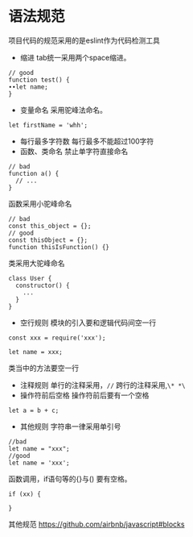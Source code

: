 # 语法规范
项目代码的规范采用的是eslint作为代码检测工具
- 缩进
tab统一采用两个space缩进。
``` 
// good
function test() {
∙∙let name;
}
```
- 变量命名
采用驼峰法命名。
```
let firstName = 'whh';
```
- 每行最多字符数
每行最多不能超过100字符
- 函数、类命名
禁止单字符直接命名
```
// bad
function a() {
  // ...
}
```
函数采用小驼峰命名
```
// bad
const this_object = {};
// good
const thisObject = {};
function thisIsFunction() {}
```
类采用大驼峰命名
```
class User {
  constructor() {
    ...
  }
}
```
- 空行规则
模块的引入要和逻辑代码间空一行
```
const xxx = require('xxx');

let name = xxx;
```
类当中的方法要空一行
- 注释规则
单行的注释采用，```//```
跨行的注释采用,```\* *\```
- 操作符前后空格
操作符前后要有一个空格
```
let a = b + c;
```
- 其他规则
字符串一律采用单引号
```
//bad
let name = "xxx";
//good
let name = 'xxx';
```
函数调用，if语句等的{}与() 要有空格。
```
if (xx) {

}
```
其他规范 https://github.com/airbnb/javascript#blocks